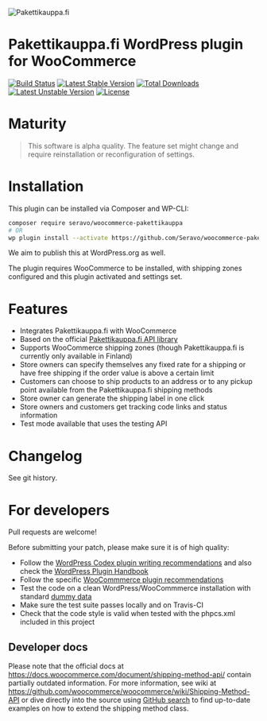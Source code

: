 ![Pakettikauppa.fi](https://www.pakettikauppa.fi/load/pakettikauppa-logo.png)

# Pakettikauppa.fi WordPress plugin for WooCommerce

[![Build Status](https://travis-ci.org/Seravo/woocommerce-pakettikauppa.svg?branch=master)](https://travis-ci.org/Seravo/woocommerce-pakettikauppa) [![Latest Stable Version](https://poser.pugx.org/seravo/woocommerce-pakettikauppa/v/stable)](https://packagist.org/packages/seravo/woocommerce-pakettikauppa) [![Total Downloads](https://poser.pugx.org/seravo/woocommerce-pakettikauppa/downloads)](https://packagist.org/packages/seravo/woocommerce-pakettikauppa) [![Latest Unstable Version](https://poser.pugx.org/seravo/woocommerce-pakettikauppa/v/unstable)](https://packagist.org/packages/seravo/woocommerce-pakettikauppa) [![License](https://poser.pugx.org/seravo/woocommerce-pakettikauppa/license)](https://packagist.org/packages/seravo/woocommerce-pakettikauppa)

# Maturity

> This software is alpha quality. The feature set might change and require reinstallation or reconfiguration of settings.

# Installation

This plugin can be installed via Composer and WP-CLI:

```sh
composer require seravo/woocommerce-pakettikauppa
# OR
wp plugin install --activate https://github.com/Seravo/woocommerce-pakettikauppa/archive/master.zip
```

We aim to publish this at WordPress.org as well.

The plugin requires WooCommerce to be installed, with shipping zones configured and this plugin activated and settings set.

# Features

* Integrates Pakettikauppa.fi with WooCommerce
* Based on the official [Pakettikauppa.fi API library](https://github.com/Pakettikauppa/api-library)
* Supports WooCommerce shipping zones (though Pakettikauppa.fi is currently only available in Finland)
* Store owners can specify themselves any fixed rate for a shipping or have free shipping if the order value is above a certain limit
* Customers can choose to ship products to an address or to any pickup point available from the Pakettikauppa.fi shipping methods
* Store owner can generate the shipping label in one click
* Store owners and customers get tracking code links and status information
* Test mode available that uses the testing API

# Changelog

See git history.

# For developers

Pull requests are welcome!

Before submitting your patch, please make sure it is of high quality:

* Follow the [WordPress Codex plugin writing recommendations](https://codex.wordpress.org/Writing_a_Plugin) and also check the [WordPress Plugin Handbook](https://developer.wordpress.org/plugins/)
* Follow the specific [WooCommmerce plugin recommendations](https://docs.woocommerce.com/document/create-a-plugin/)
* Test the code on a clean WordPress/WooCommmerce installation with standard [dummy data](https://docs.woocommerce.com/document/importing-woocommerce-dummy-data/)
* Make sure the test suite passes locally and on Travis-CI
* Check that the code style is valid when tested with the phpcs.xml included in this project

## Developer docs

Please note that the official docs at https://docs.woocommerce.com/document/shipping-method-api/ contain partially outdated information. For more information, see wiki at https://github.com/woocommerce/woocommerce/wiki/Shipping-Method-API or dive directly into the source using [GitHub search](https://github.com/woocommerce/woocommerce/search?utf8=%E2%9C%93&q=extends+WC_Shipping_Method&type=) to find up-to-date examples on how to extend the shipping method class.
